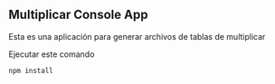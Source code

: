 


## Multiplicar Console App

Esta es una aplicación para generar archivos de tablas de multiplicar


Ejecutar este comando

````
npm install
````